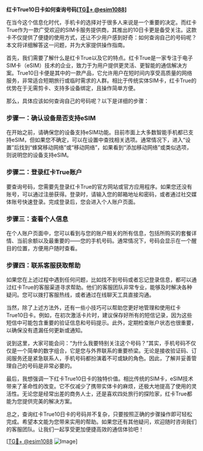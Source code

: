 **红卡True10日卡如何查询号码[[TG💪+ @esim1088](https://t.me/s/esim1088)]**

在当今这个信息化时代，手机卡的选择对于很多人来说是一个重要的决定。而红卡True作为一款广受欢迎的SIM卡服务提供商，其推出的10日卡更是备受关注。这款卡不仅提供了便捷的使用方式，还让不少用户感到好奇：如何查询自己的号码呢？本文将详细解答这一问题，并为大家提供操作指南。

首先，我们需要了解什么是红卡True以及它的特点。红卡True是一家专注于电子SIM卡（eSIM）技术的企业，致力于为用户提供更灵活、更智能的通信解决方案。True10日卡便是其中的一款产品，它允许用户在短时间内享受高质量的网络服务，非常适合短期旅行或临时需求的人群。相比于传统实体SIM卡，红卡True的优势在于无需剪卡、支持多设备绑定，且操作简单方便。

那么，具体应该如何查询自己的号码呢？以下是详细的步骤：

### 步骤一：确认设备是否支持eSIM

在开始之前，请确保您的设备支持eSIM功能。目前市面上大多数智能手机都已支持eSIM，但如果您不确定，可以在设置中查找相关选项。通常情况下，进入“设置”后找到“蜂窝移动网络”或“移动网络”，如果看到“添加移动网络”或类似选项，则说明您的设备支持eSIM。

### 步骤二：登录红卡True账户

要查询号码，您需要先登录红卡True的官方网站或官方应用程序。如果您还没有账号，可以通过注册获得。登录时，请输入您的邮箱地址和密码，或者通过社交媒体账号快速登录。完成登录后，您会进入个人账户页面。

### 步骤三：查看个人信息

在个人账户页面中，您可以看到与您的账户相关的所有信息，包括所购买的套餐详情、当前余额以及最重要的——您的手机号码。通常情况下，号码会显示在一个醒目的位置，方便用户随时查看。

### 步骤四：联系客服获取帮助

如果您在上述过程中遇到任何问题，比如找不到号码或者忘记登录信息，都可以通过红卡True的客服渠道寻求帮助。他们的客服团队非常专业，能够及时解决各种疑问。您可以拨打客服热线，或者通过在线聊天工具直接沟通。

当然，除了上述方法外，还有一些小技巧可以帮助您更好地管理和使用红卡True10日卡。例如，在初次激活卡片时，建议保存好所有的短信记录，因为这些短信中可能包含重要的验证信息和号码提示。此外，定期检查账户状态也很重要，以确保没有遗漏任何更新或通知。

说到这里，大家可能会问：“为什么我要特别关注这个号码？”其实，手机号码不仅仅是一个简单的数字组合，它是您与外界联系的重要桥梁。无论是接收验证码、订阅服务还是紧急联系人，手机号码都扮演着不可或缺的角色。因此，了解并妥善管理自己的号码是非常必要的。

最后，我想强调一下红卡True10日卡的独特价值。相比传统的SIM卡，eSIM技术带来了革命性的改变。它不仅减少了携带实体卡的麻烦，还极大地提高了使用的灵活性。无论您是经常出差的商务人士，还是喜欢四处旅行的探险家，红卡True都能为您提供完美的解决方案。

总之，查询红卡True10日卡的号码并不复杂，只要按照正确的步骤操作即可轻松完成。希望本文能为您带来实用的帮助。如果您还有其他疑问，欢迎随时咨询我们的客服团队。让我们一起享受更加便捷高效的通信体验吧！

[[TG💪+ @esim1088](https://t.me/s/esim1088) ![Image](https://i.postimg.cc/4NQfJmqS/Snipaste-2025-05-13-00-14-12.png)]